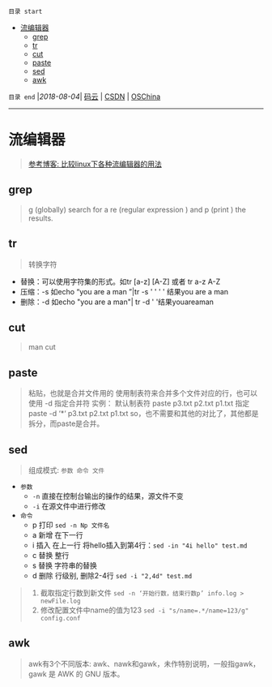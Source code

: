 `目录 start`
 
- [流编辑器](#流编辑器)
    - [grep](#grep)
    - [tr](#tr)
    - [cut](#cut)
    - [paste](#paste)
    - [sed](#sed)
    - [awk](#awk)

`目录 end` |_2018-08-04_| [码云](https://gitee.com/gin9) | [CSDN](http://blog.csdn.net/kcp606) | [OSChina](https://my.oschina.net/kcp1104)
****************************************
# 流编辑器
> [参考博客: 比较linux下各种流编辑器的用法](https://blog.csdn.net/havedream_one/article/details/45007449)

## grep
> g (globally) search for a re (regular expression ) and p (print ) the results.

## tr
> 转换字符
- 替换：可以使用字符集的形式。如tr [a-z] [A-Z] 或者 tr a-z A-Z
- 压缩：-s   如echo “you are        a    man   ”|tr -s ' ' ' '   结果you are a man
- 删除：-d   如echo "you     are    a man"|  tr -d ' '结果youareaman

## cut
> man cut

## paste
> 粘贴，也就是合并文件用的
使用制表符来合并多个文件对应的行，也可以使用 -d 指定合并符
实例：
默认制表符
paste p3.txt p2.txt p1.txt
指定
paste -d ‘*‘ p3.txt p2.txt p1.txt
so，也不需要和其他的对比了，其他都是拆分，而paste是合并。

## sed
> 组成模式: `参数 命令 文件`

- `参数`
    - `-n` 直接在控制台输出的操作的结果，源文件不变 
    - `-i` 在源文件中进行修改
- `命令`
    - p 打印 `sed -n Np 文件名`
    - a 新增 在下一行
    - i 插入 在上一行 将hello插入到第4行：`sed -in "4i hello" test.md`
    - c 替换 整行
    - s 替换 字符串的替换
    - d 删除 行级别, 删除2-4行 `sed -i "2,4d" test.md`

> 1. 截取指定行数到新文件 `sed -n ‘开始行数，结束行数p’ info.log > newFile.log`
> 2. 修改配置文件中name的值为123 `sed -i "s/name=.*/name=123/g" config.conf`

## awk
> awk有3个不同版本: awk、nawk和gawk，未作特别说明，一般指gawk，gawk 是 AWK 的 GNU 版本。


